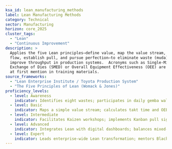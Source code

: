 ```yaml
---
ksa_id: lean_manufacturing_methods
label: Lean Manufacturing Methods
category: Technical
sector: Manufacturing
horizon: core_2025
cluster_tags:
  - "Lean"
  - "Continuous Improvement"
description: >
  Applies the five Lean principles—define value, map the value stream, create
  flow, establish pull, and pursue perfection—to eliminate waste (muda) and
  improve throughput in production systems.  Acronyms such as Single-Minute
  Exchange of Dies (SMED) or Overall Equipment Effectiveness (OEE) are defined
  at first mention in training materials.
source_frameworks:
  - "Lean Enterprise Institute / Toyota Production System"
  - "The Five Principles of Lean (Womack & Jones)"
proficiency_levels:
  - level: Awareness
    indicator: Identifies eight wastes; participates in daily gemba walks noting obvious flow barriers.
  - level: Basic
    indicator: Maps a simple value stream; calculates takt time and OEE for one line; supports 5S events.
  - level: Intermediate
    indicator: Facilitates Kaizen workshops; implements Kanban pull signals; documents SMED setups that cut change-over time by ≥30 %.
  - level: Advanced
    indicator: Integrates Lean with digital dashboards; balances mixed-model lines; coaches teams on policy deployment (hoshin kanri).
  - level: Expert
    indicator: Leads enterprise-wide Lean transformation; mentors Black Belts; validates financial impact across multi-site supply chains.
---
```

